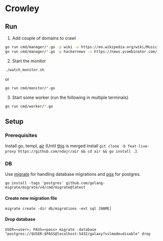 # Crowley

## Run

1. Add couple of domains to crawl
```sh
go run cmd/manager/*.go -p wiki -u https://en.wikipedia.org/wiki/Music_genre
go run cmd/manager/*.go -p hackernews -u https://news.ycombinator.com/
```

2. Start the monitor
```sh
./watch_monitor.sh
```
or
```sh
go run cmd/monitor/*.go
```

3. Start some worker (run the following in multiple terminals)
```sh
go run cmd/worker/*.go
```

## Setup


### Prerequisites

Install go, templ, [air](https://github.com/cosmtrek/air?tab=readme-ov-file#installation) (Until [this](https://github.com/cosmtrek/air/pull/512) is merged install `git clone -b feat-live-proxy https://github.com/ndajr/air && cd air && go install .`).


### DB

Use [migrate](https://github.com/golang-migrate/migrate/tree/master/cmd/migrate) for handling database migrations 
and [pgx](https://github.com/jackc/pgx/tree/master) for postgres.

```
go install -tags 'postgres' github.com/golang-migrate/migrate/v4/cmd/migrate@latest
```

#### Create new migration file

```
migrate create -dir db/migrations -ext sql [NAME]
```

#### Drop database

```
USER=<user>; PASS=<pass> migrate -database "postgres://$USER:$PASS@localhost:5432/galaxy?sslmode=disable" drop
```

